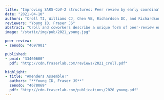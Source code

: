 ```yaml
---
title: "Improving SARS-CoV-2 structures: Peer review by early coordinate release"
date: "2021-04-10"
authors: "Croll TI, Williams CJ, Chen VB, Richardson DC, and Richardson JS"
reviewers: "Young ID, Fraser JS"
abstract: "Croll and coworkers describe a unique form of peer-review enabled by the early release of biomolecular structure coordinates and density maps and detail its critical role in the search for SARS-CoV-2 vaccines and treatments."
image: "/static/img/pub/2021_young.jpg"

peer-review:
- zenodo: "4697901"

published:
- pmid: "33460600"
  pdf: "http://cdn.fraserlab.com/reviews/2021_croll.pdf"

highlight:
- title: "Amenders Assemble!"
  authors: "**Young ID, Fraser JS**"
  zenodo: "4678069"
  pdf: "http://cdn.fraserlab.com/publications/2020_young.pdf"
---
```

